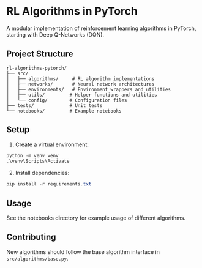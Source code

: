 # RL Algorithms in PyTorch

A modular implementation of reinforcement learning algorithms in PyTorch, starting with Deep Q-Networks (DQN).

## Project Structure
```
rl-algorithms-pytorch/
├── src/
│   ├── algorithms/     # RL algorithm implementations
│   ├── networks/       # Neural network architectures
│   ├── environments/   # Environment wrappers and utilities
│   ├── utils/         # Helper functions and utilities
│   └── config/        # Configuration files
├── tests/             # Unit tests
└── notebooks/         # Example notebooks
```

## Setup
1. Create a virtual environment:
```powershell
python -m venv venv
.\venv\Scripts\Activate
```

2. Install dependencies:
```powershell
pip install -r requirements.txt
```

## Usage
See the notebooks directory for example usage of different algorithms.

## Contributing
New algorithms should follow the base algorithm interface in `src/algorithms/base.py`. 